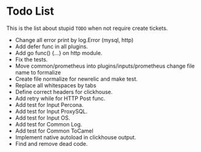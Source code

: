 # Todo List

This is the list about stupid `TODO` when not require create tickets.

- Change all error print by log.Error (mysql, http)
- Add defer func in all plugins.
- Add go func() {...} on http module.
- Fix the tests.
- Move common/prometheus into plugins/inputs/prometheus change file name to formalize
- Create file normalize for newrelic and make test.
- Replace all whitespaces by tabs
- Define correct headers for clickhouse.
- Add retry while for HTTP Post func.
- Add test for Input Percona.
- Add test for Input ProxySQL.
- Add test for Input OS.
- Add test for Common Log.
- Add test for Common ToCamel
- Implement native autoload in clickhouse output.
- Find and remove dead code.
